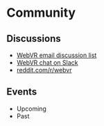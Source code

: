 # Community

## Discussions

* [WebVR email discussion list](https://mail.mozilla.org/listinfo/web-vr-discuss)
* [WebVR chat on Slack](https://chat.webvr.rocks/)
* [reddit.com/r/webvr](https://www.reddit.com/r/WebVR/)

## Events

* Upcoming
* Past